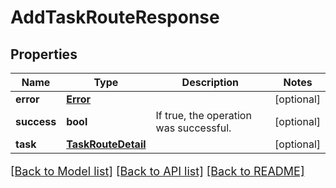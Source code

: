 # AddTaskRouteResponse

## Properties
Name | Type | Description | Notes
------------ | ------------- | ------------- | -------------
**error** | [**Error**](Error.md) |  | [optional] 
**success** | **bool** | If true, the operation was successful. | [optional] 
**task** | [**TaskRouteDetail**](TaskRouteDetail.md) |  | [optional] 

[[Back to Model list]](../README.md#documentation-for-models) [[Back to API list]](../README.md#documentation-for-api-endpoints) [[Back to README]](../README.md)

<style>
     p, ul, ol, li { font-size: 18px !important;}
</style>


